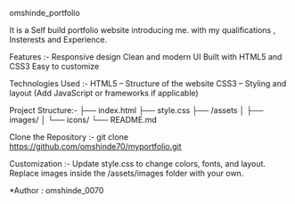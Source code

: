 omshinde_portfolio

It is a Self build portfolio website introducing me.
with my qualifications , Insterests and Experience.

Features :-
Responsive design
Clean and modern UI
Built with HTML5 and CSS3
Easy to customize

Technologies Used :-
HTML5 – Structure of the website
CSS3 – Styling and layout
(Add JavaScript or frameworks if applicable)

Project Structure:-
├── index.html
├── style.css
├── /assets
│   ├── images/
│   └── icons/
└── README.md

Clone the Repository :-
    git clone https://github.com/omshinde70/myportfolio.git
    
Customization :-
Update style.css to change colors, fonts, and layout.
Replace images inside the /assets/images folder with your own.

*Author : omshinde_0070
